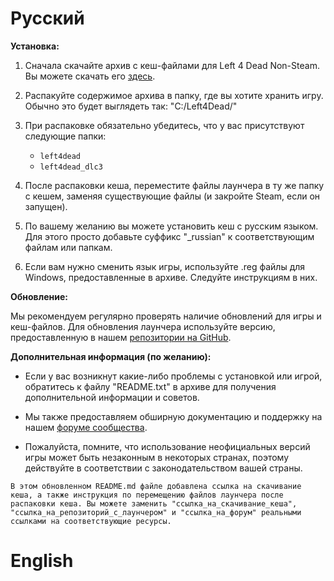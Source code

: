 # Русский

**Установка:**

1. Сначала скачайте архив с кеш-файлами для Left 4 Dead Non-Steam. Вы можете скачать его [здесь](ссылка_на_скачивание_кеша).

2. Распакуйте содержимое архива в папку, где вы хотите хранить игру. Обычно это будет выглядеть так:
   "C:/Left4Dead/"

3. При распаковке обязательно убедитесь, что у вас присутствуют следующие папки:
   - `left4dead`
   - `left4dead_dlc3`

4. После распаковки кеша, переместите файлы лаунчера в ту же папку с кешем, заменяя существующие файлы (и закройте Steam, если он запущен).

5. По вашему желанию вы можете установить кеш с русским языком. Для этого просто добавьте суффикс "_russian" к соответствующим файлам или папкам.

6. Если вам нужно сменить язык игры, используйте .reg файлы для Windows, предоставленные в архиве. Следуйте инструкциям в них.

**Обновление:**

Мы рекомендуем регулярно проверять наличие обновлений для игры и кеш-файлов. Для обновления лаунчера используйте версию, предоставленную в нашем [репозитории на GitHub](ссылка_на_репозиторий_с_лаунчером).

**Дополнительная информация (по желанию):**

- Если у вас возникнут какие-либо проблемы с установкой или игрой, обратитесь к файлу "README.txt" в архиве для получения дополнительной информации и советов.

- Мы также предоставляем обширную документацию и поддержку на нашем [форуме сообщества](ссылка_на_форум).

- Пожалуйста, помните, что использование неофициальных версий игры может быть незаконным в некоторых странах, поэтому действуйте в соответствии с законодательством вашей страны.

`В этом обновленном README.md файле добавлена ссылка на скачивание кеша, а также инструкция по перемещению файлов лаунчера после распаковки кеша. Вы можете заменить "ссылка_на_скачивание_кеша", "ссылка_на_репозиторий_с_лаунчером" и "ссылка_на_форум" реальными ссылками на соответствующие ресурсы.`


# English
